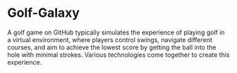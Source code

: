 # Golf-Galaxy
A golf game on GitHub typically simulates the experience of playing golf in a virtual environment, where players control swings, navigate different courses, and aim to achieve the lowest score by getting the ball into the hole with minimal strokes. Various technologies come together to create this experience.
